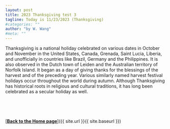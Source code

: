 ```yaml
---
layout: post
title: 2023 Thanksgiving test 3
tagline: Today is 11/23/2023 (Thanksgiving)
#categories: ""
author: "by W. Wang"
#meta: ""
---
```


Thanksgiving is a national holiday celebrated on various dates in October and November in the United States, Canada, Grenada, Saint Lucia, Liberia, and unofficially in countries like Brazil, Germany and the Philippines. It is also observed in the Dutch town of Leiden and the Australian territory of Norfolk Island. It began as a day of giving thanks for the blessings of the harvest and of the preceding year. Various similarly named harvest festival holidays occur throughout the world during autumn. Although Thanksgiving has historical roots in religious and cultural traditions, it has long been celebrated as a secular holiday as well.

&ensp;

&ensp;

[<b><u>Back to the Home page</u></b>]({{ site.url }}{{ site.baseurl }})

